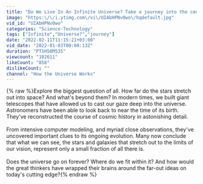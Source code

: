 ```yaml
---
title: "Do We Live In An Infinite Universe? Take a journey into the center of the galaxy"
image: "https:\/\/i.ytimg.com\/vi\/UIAbHPNv0wo\/hqdefault.jpg"
vid_id: "UIAbHPNv0wo"
categories: "Science-Technology"
tags: ["Infinite","Universe?","journey"]
date: "2022-02-11T11:15:21+03:00"
vid_date: "2022-01-03T00:00:13Z"
duration: "PT1H50M53S"
viewcount: "102611"
likeCount: "858"
dislikeCount: ""
channel: "How the Universe Works"
---
```

{% raw %}Explore the biggest question of all. How far do the stars stretch out into space? And what's beyond them? In modern times, we built giant telescopes that have allowed us to cast our gaze deep into the universe. Astronomers have been able to look back to near the time of its birth. They've reconstructed the course of cosmic history in astonishing detail.<br /><br />From intensive computer modeling, and myriad close observations, they've uncovered important clues to its ongoing evolution. Many now conclude that what we can see, the stars and galaxies that stretch out to the limits of our vision, represent only a small fraction of all there is. <br /> <br />Does the universe go on forever? Where do we fit within it? And how would the great thinkers have wrapped their brains around the far-out ideas on today's cutting edge?{% endraw %}
